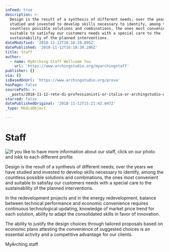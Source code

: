 ```yaml
---
inFeed: true
description: >-
  Design is the result of a synthesis of different needs; over the years we have
  studied and invested to develop skills necessary to identify, among the
  countless possible solutions and combinations, the ones most convenient and
  suitable to satisfay our customers needs with a special care to the
  sustainability of the planned interventions.
dateModified: '2018-11-12T16:18:28.895Z'
datePublished: '2018-11-12T16:18:30.286Z'
title: Staff
author:
  - name: MyArching Staff Wellcome You
    url: 'https://www.archingstudio.org/myarchingstaff'
publisher: {}
via: {}
isBasedOnUrl: 'https://www.archingstudio.org/prova'
hasPage: false
sourcePath: >-
  _posts/2018-11-12-rete-di-professionisti-or-italia-or-archingstudio-or-staff-my-a.md
starred: false
datePublishedOriginal: '2018-11-12T15:21:42.047Z'
_type: MediaObject

---
```

# Staff
![If you like to have more information about our staff, click on our photo and lokk to each different profile](https://the-grid-user-content.s3-us-west-2.amazonaws.com/cc13304a-3e1c-4561-b641-2637843bef55.jpg)

Design is the result of a synthesis of different needs; over the years we have studied and invested to develop skills necessary to identify, among the countless possible solutions and combinations, the ones most convenient and suitable to satisfay our customers needs with a special care to the sustainability of the planned interventions.

In the redevelopment projects and in the energy redevelopment, balance between technical performance and economic convenience requires continuous technological updating, knowledge of market price trend for each solution, ability to adapt the consolidated skills in favor of innovation.

The ability to justify the design choices through tailored proposals based on economic plans attesting the convenience of suggested choices is an essential activity and a competitive advantage for our clients.

MyArching staff